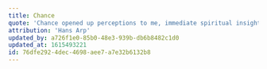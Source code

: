```yaml
---
title: Chance
quote: 'Chance opened up perceptions to me, immediate spiritual insights. Intuition led me to revere the law of chance as the highest and deepest of laws, the law that rises from the fundament.'
attribution: 'Hans Arp'
updated_by: a726f1e0-85b0-48e3-939b-db6b8482c1d0
updated_at: 1615493221
id: 76dfe292-4dec-4698-aee7-a7e32b6132b8
---
```

